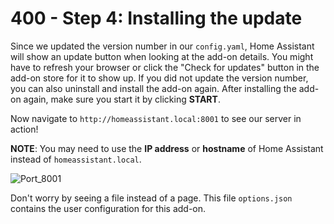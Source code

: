 # 400 - Step 4: Installing the update

Since we updated the version number in our ```config.yaml```, Home Assistant will show an update button when looking at the add-on details. You might have to refresh your browser or click the "Check for updates" button in the add-on store for it to show up. If you did not update the version number, you can also uninstall and install the add-on again. After installing the add-on again, make sure you start it by clicking **START**.

Now navigate to ```http://homeassistant.local:8001``` to see our server in action!

**NOTE**: You may need to use the **IP address** or **hostname** of Home Assistant instead of ```homeassistant.local```.

![Port_8001](https://github.com/vanHeemstraSystems/home-assistant-add-on-hello-world/assets/1499433/efd1069d-9eea-4d96-a0d8-4a8b5ce66630)

Don't worry by seeing a file instead of a page. This file ```options.json``` contains the user configuration for this add-on.
